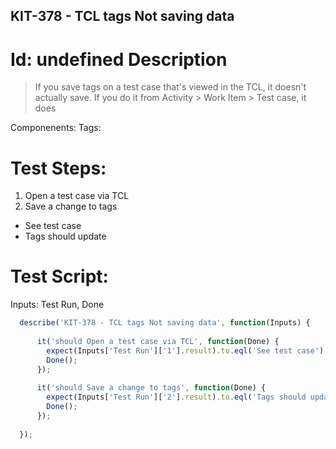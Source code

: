 KIT-378 - TCL tags Not saving data
-----------

Id: undefined
Description
=============
> If you save tags on a test case that's viewed in the TCL, it doesn't actually save.  If you do it from Activity > Work Item > Test case, it does

Componenents:
Tags: 

Test Steps:
=============
1. Open a test case via TCL
2. Save a change to tags
* See test case
* Tags should update


Test Script:
=============

Inputs: Test Run, Done

```javascript
  describe('KIT-378 - TCL tags Not saving data', function(Inputs) {
    
      it('should Open a test case via TCL', function(Done) {
        expect(Inputs['Test Run']['1'].result).to.eql('See test case');
        Done();
      });
    
      it('should Save a change to tags', function(Done) {
        expect(Inputs['Test Run']['2'].result).to.eql('Tags should update');
        Done();
      });
    
  });
```
